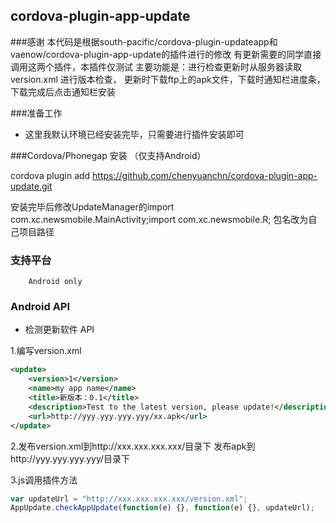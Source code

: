 ## cordova-plugin-app-update ##

###感谢
		本代码是根据south-pacific/cordova-plugin-updateapp和vaenow/cordova-plugin-app-update的插件进行的修改
		有更新需要的同学直接调用这两个插件，本插件仅测试
		主要功能是：进行检查更新时从服务器读取version.xml 进行版本检查，
		更新时下载ftp上的apk文件，下载时通知栏进度条，下载完成后点击通知栏安装
	
###准备工作

 - 这里我默认环境已经安装完毕，只需要进行插件安装即可
		

###Cordova/Phonegap 安装 （仅支持Android）

   cordova plugin add https://github.com/chenyuanchn/cordova-plugin-app-update.git
    
   安装完毕后修改UpdateManager的import com.xc.newsmobile.MainActivity;import com.xc.newsmobile.R;   包名改为自己项目路径
   
### 支持平台

		Android only
		
### Android API

+ 检测更新软件 API
    		
1.编写version.xml
```xml
<update>
    <version>1</version>
    <name>my app name</name>
    <title>新版本：0.1</title>
    <description>Test to the latest version, please update!</description>
    <url>http://yyy.yyy.yyy.yyy/xx.apk</url>
</update>
```
2.发布version.xml到http://xxx.xxx.xxx.xxx/目录下
	发布apk到http://yyy.yyy.yyy.yyy/目录下

3.js调用插件方法
```js
var updateUrl = "http://xxx.xxx.xxx.xxx/version.xml";
AppUpdate.checkAppUpdate(function(e) {}, function(e) {}, updateUrl);
```